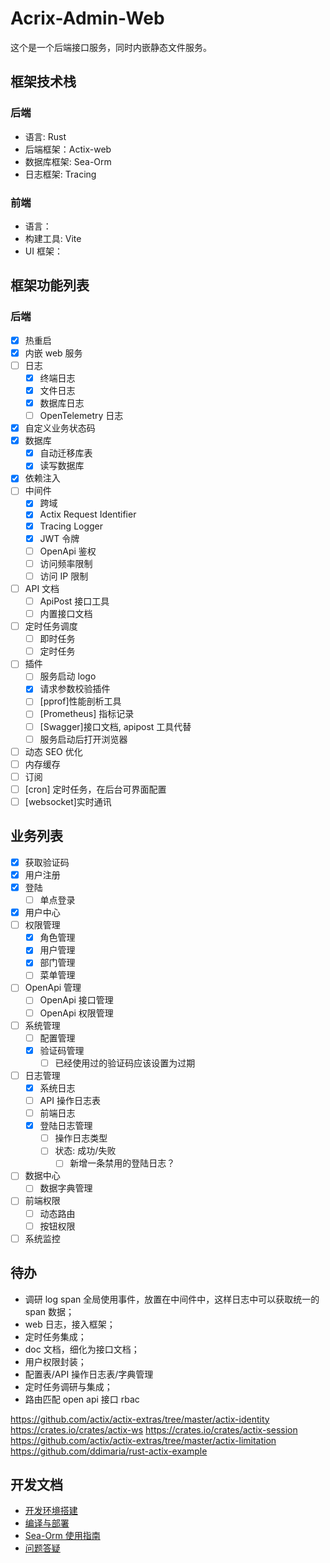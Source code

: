 # Acrix-Admin-Web

这个是一个后端接口服务，同时内嵌静态文件服务。

## 框架技术栈

### 后端

- 语言: Rust
- 后端框架：Actix-web
- 数据库框架: Sea-Orm
- 日志框架: Tracing

### 前端

- 语言：
- 构建工具: Vite
- UI 框架：

## 框架功能列表

### 后端

- [x] 热重启
- [x] 内嵌 web 服务
- [ ] 日志
  - [x] 终端日志
  - [x] 文件日志
  - [x] 数据库日志
  - [ ] OpenTelemetry 日志
- [x] 自定义业务状态码
- [x] 数据库
  - [x] 自动迁移库表
  - [x] 读写数据库
- [x] 依赖注入
- [ ] 中间件
  - [x] 跨域
  - [x] Actix Request Identifier
  - [x] Tracing Logger
  - [x] JWT 令牌
  - [ ] OpenApi 鉴权
  - [ ] 访问频率限制
  - [ ] 访问 IP 限制
- [ ] API 文档
  - [ ] ApiPost 接口工具
  - [ ] 内置接口文档
- [ ] 定时任务调度
  - [ ] 即时任务
  - [ ] 定时任务
- [ ] 插件
  - [ ] 服务启动 logo
  - [x] 请求参数校验插件
  - [ ] [pprof]性能剖析工具
  - [ ] [Prometheus] 指标记录
  - [ ] [Swagger]接口文档, apipost 工具代替
  - [ ] 服务启动后打开浏览器
- [ ] 动态 SEO 优化
- [ ] 内存缓存
- [ ] 订阅
- [ ] [cron] 定时任务，在后台可界面配置
- [ ] [websocket]实时通讯

## 业务列表

- [x] 获取验证码
- [x] 用户注册
- [x] 登陆
  - [ ] 单点登录
- [x] 用户中心
- [ ] 权限管理
  - [x] 角色管理
  - [x] 用户管理
  - [x] 部门管理
  - [ ] 菜单管理
- [ ] OpenApi 管理
  - [ ] OpenApi 接口管理
  - [ ] OpenApi 权限管理
- [ ] 系统管理
  - [ ] 配置管理
  - [x] 验证码管理
    - [ ] 已经使用过的验证码应该设置为过期
- [ ] 日志管理
  - [x] 系统日志
  - [ ] API 操作日志表
  - [ ] 前端日志
  - [x] 登陆日志管理
    - [ ] 操作日志类型
    - [ ] 状态: 成功/失败
      - [ ] 新增一条禁用的登陆日志？
- [ ] 数据中心
  - [ ] 数据字典管理
- [ ] 前端权限
  - [ ] 动态路由
  - [ ] 按钮权限
- [ ] 系统监控

## 待办

- 调研 log span 全局使用事件，放置在中间件中，这样日志中可以获取统一的 span 数据；
- web 日志，接入框架；
- 定时任务集成；
- doc 文档，细化为接口文档；
- 用户权限封装；
- 配置表/API 操作日志表/字典管理
- 定时任务调研与集成；
- 路由匹配 open api 接口 rbac

https://github.com/actix/actix-extras/tree/master/actix-identity
https://crates.io/crates/actix-ws
https://crates.io/crates/actix-session
https://github.com/actix/actix-extras/tree/master/actix-limitation
https://github.com/ddimaria/rust-actix-example

## 开发文档

- [开发环境搭建](./docs/开发环境搭建.md)
- [编译与部署](./docs/编译与部署.md)
- [Sea-Orm 使用指南](./docs/Sea-Orm使用指南.md)
- [问题答疑](./docs/Q&A.md)
